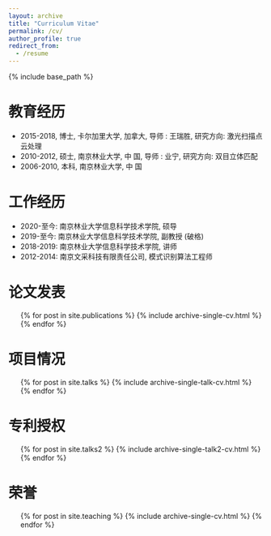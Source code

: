 ```yaml
---
layout: archive
title: "Curriculum Vitae"
permalink: /cv/
author_profile: true
redirect_from:
  - /resume
---
```


{% include base_path %}

教育经历
======
* 2015-2018, 博士, 卡尔加里大学, 加拿大, 导师 : 王瑞胜, 研究方向: 激光扫描点云处理
* 2010-2012, 硕士, 南京林业大学, 中 国, 导师 : 业宁, 研究方向: 双目立体匹配
* 2006-2010, 本科, 南京林业大学, 中 国 

工作经历
======
* 2020-至今: 南京林业大学信息科学技术学院, 硕导
* 2019-至今: 南京林业大学信息科学技术学院, 副教授 (破格)
* 2018-2019: 南京林业大学信息科学技术学院, 讲师
* 2012-2014: 南京文采科技有限责任公司, 模式识别算法工程师
  

论文发表
======
  <ul>{% for post in site.publications %}
    {% include archive-single-cv.html %}
  {% endfor %}</ul>
  
  
项目情况
======
 <ul>{% for post in site.talks %}
 {% include archive-single-talk-cv.html %}
  {% endfor %}</ul>
  
  
专利授权
======
 <ul>{% for post in site.talks2 %}
 {% include archive-single-talk2-cv.html %}
  {% endfor %}</ul>



荣誉
======
  <ul>{% for post in site.teaching %}
    {% include archive-single-cv.html %}
  {% endfor %}</ul>
  





